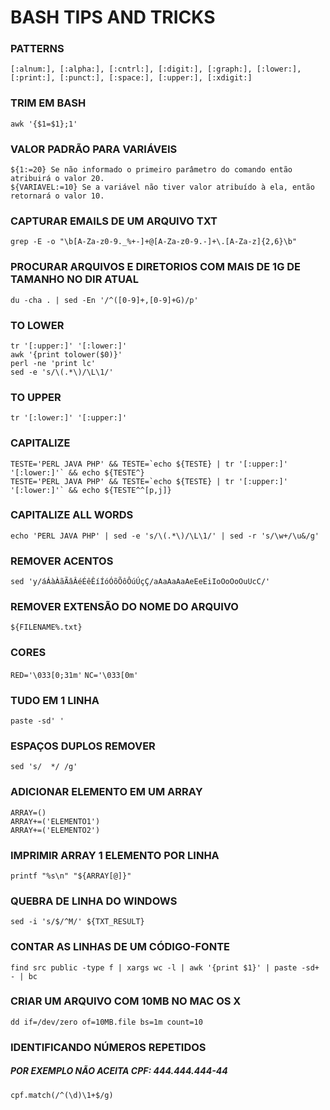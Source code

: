 # BASH TIPS AND TRICKS 

### PATTERNS
```
[:alnum:], [:alpha:], [:cntrl:], [:digit:], [:graph:], [:lower:], [:print:], [:punct:], [:space:], [:upper:], [:xdigit:]
```

### TRIM EM BASH 
`awk '{$1=$1};1'`

### VALOR PADRÃO PARA VARIÁVEIS
```
${1:=20} Se não informado o primeiro parâmetro do comando então atribuirá o valor 20.
${VARIAVEL:=10} Se a variável não tiver valor atribuído à ela, então retornará o valor 10.
```

### CAPTURAR EMAILS DE UM ARQUIVO TXT
`grep -E -o "\b[A-Za-z0-9._%+-]+@[A-Za-z0-9.-]+\.[A-Za-z]{2,6}\b"`

### PROCURAR ARQUIVOS E DIRETORIOS COM MAIS DE 1G DE TAMANHO NO DIR ATUAL
`du -cha . | sed -En '/^([0-9]+,[0-9]+G)/p'`

### TO LOWER
```
tr '[:upper:]' '[:lower:]'
awk '{print tolower($0)}'
perl -ne 'print lc'
sed -e 's/\(.*\)/\L\1/'
```

### TO UPPER
`tr '[:lower:]' '[:upper:]'`

### CAPITALIZE
```
TESTE='PERL JAVA PHP' && TESTE=`echo ${TESTE} | tr '[:upper:]' '[:lower:]'` && echo ${TESTE^}
TESTE='PERL JAVA PHP' && TESTE=`echo ${TESTE} | tr '[:upper:]' '[:lower:]'` && echo ${TESTE^^[p,j]}
```

### CAPITALIZE ALL WORDS
`echo 'PERL JAVA PHP' | sed -e 's/\(.*\)/\L\1/' | sed -r 's/\w+/\u&/g'`

### REMOVER ACENTOS
`sed 'y/áÁàÀãÃâÂéÉêÊíÍóÓõÕôÔúÚçÇ/aAaAaAaAeEeEiIoOoOoOuUcC/'`

### REMOVER EXTENSÃO DO NOME DO ARQUIVO
`${FILENAME%.txt}`

### CORES

`RED='\033[0;31m'`
`NC='\033[0m'`

### TUDO EM 1 LINHA
`paste -sd' '`

### ESPAÇOS DUPLOS REMOVER
`sed 's/  */ /g'`

### ADICIONAR ELEMENTO EM UM ARRAY
```
ARRAY=()
ARRAY+=('ELEMENTO1')
ARRAY+=('ELEMENTO2')
```

### IMPRIMIR ARRAY 1 ELEMENTO POR LINHA
`printf "%s\n" "${ARRAY[@]}"`

### QUEBRA DE LINHA DO WINDOWS
`sed -i 's/$/^M/' ${TXT_RESULT}`

### CONTAR AS LINHAS DE UM CÓDIGO-FONTE
`find src public -type f | xargs wc -l | awk '{print $1}' | paste -sd+ - | bc`

### CRIAR UM ARQUIVO COM 10MB NO MAC OS X
`dd if=/dev/zero of=10MB.file bs=1m count=10`

### IDENTIFICANDO NÚMEROS REPETIDOS
##### POR EXEMPLO NÃO ACEITA CPF: 444.444.444-44 
`cpf.match(/^(\d)\1+$/g)`

